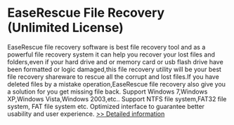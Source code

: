 # EaseRescue File Recovery (Unlimited License)
EaseRescue file recovery software is best file recovery tool and as a powerful file recovery system it can help you recover your lost files and folders,even if your hard drive and or memory card or usb flash drive have been formatted or logic damaged,this file recovery utility will be your best file recovery shareware to rescue all the corrupt and lost files.If you have deleted files by a mistake operation,EaseRescue file recovery also give you a solution for you get missing file back.
Support Windows 7,Windows XP,Windows Vista,Windows 2003,etc..
Support NTFS file system,FAT32 file system, FAT file system etc. Optimized interface to guarantee better usability and user experience.
[>> Detailed information](https://secure.shareit.com/shareit/product.html?productid=301011266&affiliateid=200057808)